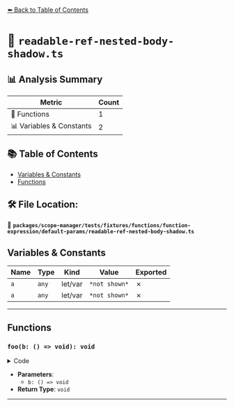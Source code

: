 [⬅️ Back to Table of Contents](../../../../../../../index.md)

# 📄 `readable-ref-nested-body-shadow.ts`

## 📊 Analysis Summary

| Metric | Count |
|--------|-------|
| 🔧 Functions | 1 |
| 📊 Variables & Constants | 2 |

## 📚 Table of Contents

- [Variables & Constants](#variables-constants)
- [Functions](#functions)

## 🛠️ File Location:
📂 **`packages/scope-manager/tests/fixtures/functions/function-expression/default-params/readable-ref-nested-body-shadow.ts`**

## Variables & Constants

| Name | Type | Kind | Value | Exported |
|------|------|------|-------|----------|
| `a` | `any` | let/var | `*not shown*` | ✗ |
| `a` | `any` | let/var | `*not shown*` | ✗ |


---

## Functions

### `foo(b: () => void): void`

<details><summary>Code</summary>

```ts
function (
  b = function () {
    a;
  },
) {
  let a;
}
```
</details>

- **Parameters**:
  - `b: () => void`
- **Return Type**: `void`

---